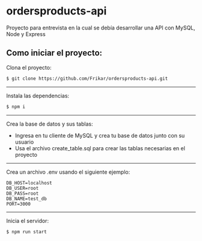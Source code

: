# ordersproducts-api
Proyecto para entrevista en la cual se debía desarrollar una API con MySQL, Node y Express

## Como iniciar el proyecto:

Clona el proyecto:
```bash
$ git clone https://github.com/Frikar/ordersproducts-api.git
```
---

Instala las dependencias:
```bash  
$ npm i
```
---

Crea la base de datos y sus tablas:

- Ingresa en tu cliente de MySQL y crea tu base de datos junto con su usuario
- Usa el archivo create_table.sql para crear las tablas necesarias en el proyecto

---

Crea un archivo .env usando el siguiente ejemplo:
```
DB_HOST=localhost
DB_USER=root
DB_PASS=root
DB_NAME=test_db
PORT=3000
```
---

Inicia el servidor:
```bash
$ npm run start
```
